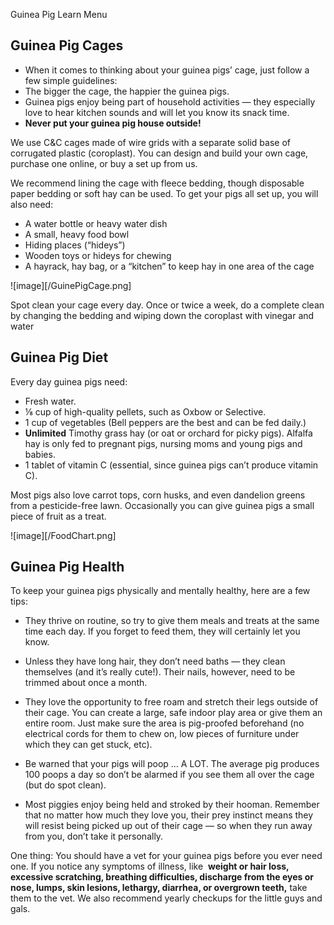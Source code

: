 Guinea Pig Learn Menu

## Guinea Pig Cages

- When it comes to thinking about your guinea pigs’ cage, just follow a few simple guidelines:
- The bigger the cage, the happier the guinea pigs. 
- Guinea pigs enjoy being part of household activities — they especially love to hear kitchen sounds and will let you know its snack time.
- **Never put your guinea pig house outside!**

We use C&C cages made of wire grids with a separate solid base of corrugated plastic (coroplast). You can design and build your own cage, purchase one online, or buy a set up from us.


We recommend lining the cage with fleece bedding, though disposable paper bedding or soft hay can be used. To get your pigs all set up, you will also need:

- A water bottle or heavy water dish
- A small, heavy food bowl 
- Hiding places (“hideys”)
- Wooden toys or hideys for chewing
- A hayrack, hay bag, or a “kitchen” to keep hay in one area of the cage

![image][/GuinePigCage.png] 


Spot clean your cage every day. Once or twice a week, do a complete clean by changing the bedding and wiping down the coroplast with vinegar and water


## Guinea Pig Diet

Every day guinea pigs need:

- Fresh water.
- ⅛ cup of high-quality pellets, such as Oxbow or Selective.
- 1 cup of vegetables (Bell peppers are the best and can be fed daily.)
- **Unlimited** Timothy grass hay (or oat or orchard for picky pigs). Alfalfa hay is only fed to pregnant pigs, nursing moms and young pigs and babies.
- 1 tablet of vitamin C (essential, since guinea pigs can’t produce vitamin C).

Most pigs also love carrot tops, corn husks, and even dandelion greens from a pesticide-free lawn. Occasionally you can give guinea pigs a small piece of fruit as a treat.

![image][/FoodChart.png] 

## Guinea Pig Health

To keep your guinea pigs physically and mentally healthy, here are a few tips:


- They thrive on routine, so try to give them meals and treats at the same time each day. If you forget to feed them, they will certainly let you know.

- Unless they have long hair, they don’t need baths — they clean themselves (and it’s really cute!). Their nails, however, need to be trimmed about once a month. 

- They love the opportunity to free roam and stretch their legs outside of their cage. You can create a large, safe indoor play area or give them an entire room. Just make sure the area is pig-proofed beforehand (no electrical cords for them to chew on, low pieces of furniture under which they can get stuck, etc).

- Be warned that your pigs will poop … A LOT. The average pig produces 100 poops a day so don’t be alarmed if you see them all over the cage (but do spot clean).

- Most piggies enjoy being held and stroked by their hooman. Remember that no matter how much they love you, their prey instinct means they will resist being picked up out of their cage — so when they run away from you, don’t take it personally.

One thing: You should have a vet for your guinea pigs before you ever need one. If you notice any symptoms of illness, like  **weight or hair loss, excessive scratching, breathing difficulties, discharge from the eyes or nose, lumps, skin lesions, lethargy, diarrhea, or overgrown teeth,** take them to the vet. We also recommend yearly checkups for the little guys and gals.

